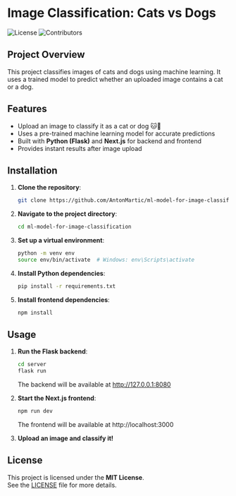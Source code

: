 # Image Classification: Cats vs Dogs
![License](https://img.shields.io/badge/license-MIT-blue)
![Contributors](https://img.shields.io/badge/contributors-3-orange)

## Project Overview

This project classifies images of cats and dogs using machine learning. It uses a trained model to predict whether an uploaded image contains a cat or a dog.

## Features

- Upload an image to classify it as a cat or dog 🐱🐶
- Uses a pre-trained machine learning model for accurate predictions
- Built with **Python (Flask)** and **Next.js** for backend and frontend
- Provides instant results after image upload

## Installation

1. **Clone the repository**:
   ```bash
   git clone https://github.com/AntonMartic/ml-model-for-image-classification.git
   ```

2. **Navigate to the project directory**:
   ```bash
   cd ml-model-for-image-classification
   ```

3. **Set up a virtual environment**:
   ```bash
   python -m venv env
   source env/bin/activate  # Windows: env\Scripts\activate
   ```

4. **Install Python dependencies**:
   ```bash
   pip install -r requirements.txt
   ```

5. **Install frontend dependencies**:
   ```bash
   npm install
   ```

## Usage

1. **Run the Flask backend**:
   ```bash
   cd server
   flask run
   ```
   The backend will be available at http://127.0.0.1:8080

2. **Start the Next.js frontend**:
   ```bash
   npm run dev
   ```
   The frontend will be available at http://localhost:3000

3. **Upload an image and classify it!**

## License

This project is licensed under the **MIT License**.  
See the [LICENSE](LICENSE) file for more details.
